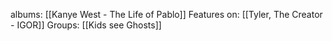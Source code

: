 albums: [[Kanye West - The Life of Pablo]]
Features on: [[Tyler, The Creator - IGOR]] 
Groups: [[Kids see Ghosts]]
